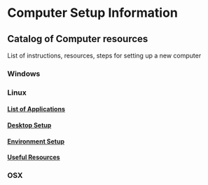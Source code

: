 # Computer Setup Information
## Catalog of Computer resources
List of instructions, resources, steps for setting up a new computer

### Windows
### Linux
#### [List of Applications](https://github.com/BradNut/computer-setup-info/blob/master/linux/Applications.md)
#### [Desktop Setup](ttps://github.com/BradNut/computer-setup-info/blob/master/linux/Desktop-Setup.md)
#### [Environment Setup](ttps://github.com/BradNut/computer-setup-info/blob/master/linux/Environment-Setup.md)
#### [Useful Resources](ttps://github.com/BradNut/computer-setup-info/blob/master/linux/Resources-Information.md)
### OSX